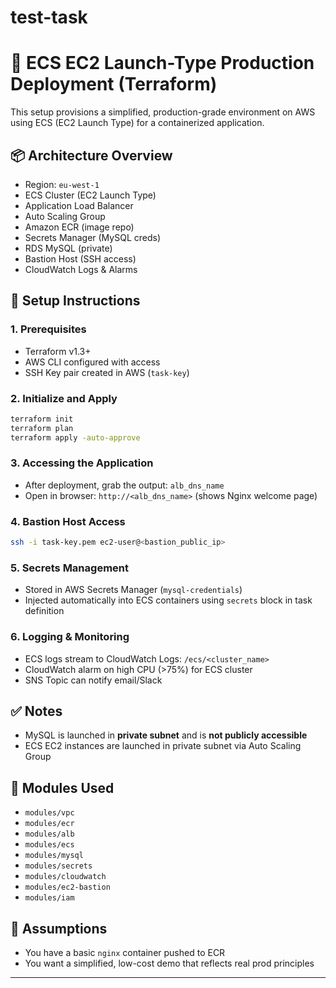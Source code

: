 # test-task
# 🚀 ECS EC2 Launch-Type Production Deployment (Terraform)

This setup provisions a simplified, production-grade environment on AWS using ECS (EC2 Launch Type) for a containerized application.

## 📦 Architecture Overview
- Region: `eu-west-1`
- ECS Cluster (EC2 Launch Type)
- Application Load Balancer
- Auto Scaling Group
- Amazon ECR (image repo)
- Secrets Manager (MySQL creds)
- RDS MySQL (private)
- Bastion Host (SSH access)
- CloudWatch Logs & Alarms

## 🔧 Setup Instructions

### 1. Prerequisites
- Terraform v1.3+
- AWS CLI configured with access
- SSH Key pair created in AWS (`task-key`)

### 2. Initialize and Apply
```bash
terraform init
terraform plan
terraform apply -auto-approve
```

### 3. Accessing the Application
- After deployment, grab the output: `alb_dns_name`
- Open in browser: `http://<alb_dns_name>` (shows Nginx welcome page)

### 4. Bastion Host Access
```bash
ssh -i task-key.pem ec2-user@<bastion_public_ip>
```

### 5. Secrets Management
- Stored in AWS Secrets Manager (`mysql-credentials`)
- Injected automatically into ECS containers using `secrets` block in task definition

### 6. Logging & Monitoring
- ECS logs stream to CloudWatch Logs: `/ecs/<cluster_name>`
- CloudWatch alarm on high CPU (>75%) for ECS cluster
- SNS Topic can notify email/Slack

## ✅ Notes
- MySQL is launched in **private subnet** and is **not publicly accessible**
- ECS EC2 instances are launched in private subnet via Auto Scaling Group


## 📁 Modules Used
- `modules/vpc`
- `modules/ecr`
- `modules/alb`
- `modules/ecs`
- `modules/mysql`
- `modules/secrets`
- `modules/cloudwatch`
- `modules/ec2-bastion`
- `modules/iam`

## 📌 Assumptions
- You have a basic `nginx` container pushed to ECR
- You want a simplified, low-cost demo that reflects real prod principles

---
